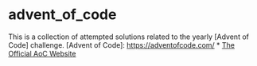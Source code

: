 # advent_of_code
 This is a collection of attempted solutions related to the yearly [Advent of Code] challenge.  [Advent of Code]: https://adventofcode.com/  * [The Official AoC Website](https://adventofcode.com/)
